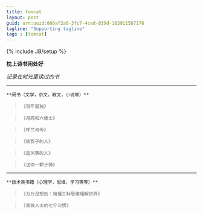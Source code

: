 ```yaml
---
title: tomcat
layout: post
guid: urn:uuid:866af2a0-3fc7-4ced-839d-1839115b7176
tagline: "Supporting tagline"
tags : [tomcat]
---
```

{% include JB/setup %}

**枕上诗书闲处好**

*记录在时光里读过的书*


----------
    **闲书（文学，杂文，散文，小说等）**

> `《百年孤独》`

> `《月亮和六便士》`

> `《呼兰河传》`

>`《偷影子的人》`  

> `《追风筝的人》`

> `《送你一颗子弹》`



----------

	**技术类书籍（心理学，思维，学习等等）**
> `《万万没想到：用理工科思维理解世界》`&emsp;

> `《高效人士的七个习惯》`
	